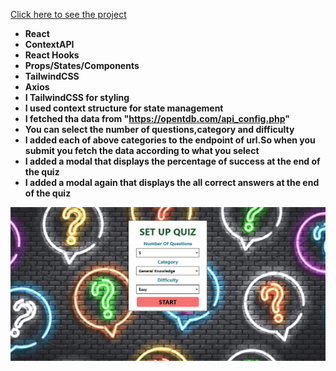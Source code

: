 [Click here to see the project](https://quiz-app-with-react-xclz.vercel.app/)

- __React__<br/>
- __ContextAPI__<br/>
- __React Hooks__ <br/>
- __Props/States/Components__<br/>
- __TailwindCSS__<br/>
- __Axios__<br/>
- __I TailwindCSS for styling__ <br/>
- __I used context structure for state management__ <br/>
- __I fetched tha data from "https://opentdb.com/api_config.php"__ <br/>
- __You can select the number of questions,category and difficulty__ <br/>
- __I added each of above categories to the endpoint of url.So when you submit you fetch the data according to what you select__ <br/>
- __I added a modal that displays the percentage of success at the end of the quiz__<br/>
- __I added a modal again that displays the all correct answers at the end of the quiz__<br/>


<div align="center"><img src="https://github.com/MehmetCakir1/quizAppWithReact/blob/master/quizApp.gif">
